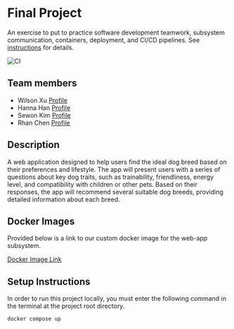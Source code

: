 # Final Project

An exercise to put to practice software development teamwork, subsystem communication, containers, deployment, and CI/CD pipelines. See [instructions](./instructions.md) for details.

![CI](https://github.com/software-students-fall2024/5-final-thecoders4/actions/workflows/build.yml/badge.svg)

## Team members

* Wilson Xu [Profile](https://github.com/wilsonxu101)
* Hanna Han [Profile](https://github.com/HannaHan2)
* Sewon Kim [Profile](https://github.com/SewonKim0)
* Rhan Chen [Profile](https://github.com/xc528)

## Description

A web application designed to help users find the ideal dog breed based on their preferences and lifestyle. The app will present users with a series of questions about key dog traits, such as trainability, friendliness, energy level, and compatibility with children or other pets. Based on their responses, the app will recommend several suitable dog breeds, providing detailed information about each breed.

## Docker Images

Provided below is a link to our custom docker image for the web-app subsystem.

[Docker Image Link](https://hub.docker.com/r/hannahan2/web-app)

## Setup Instructions

In order to run this project locally, you must enter the following command in the terminal at the project root directory.

```
docker compose up
```